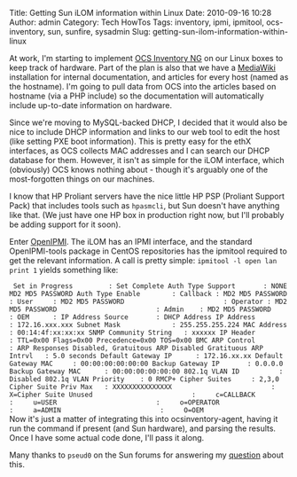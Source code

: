 Title: Getting Sun iLOM information within Linux
Date: 2010-09-16 10:28
Author: admin
Category: Tech HowTos
Tags: inventory, ipmi, ipmitool, ocs-inventory, sun, sunfire, sysadmin
Slug: getting-sun-ilom-information-within-linux

At work, I'm starting to implement [OCS Inventory NG][] on our Linux
boxes to keep track of hardware. Part of the plan is also that we have a
[MediaWiki][] installation for internal documentation, and articles for
every host (named as the hostname). I'm going to pull data from OCS into
the articles based on hostname (via a PHP include) so the documentation
will automatically include up-to-date information on hardware.

Since we're moving to MySQL-backed DHCP, I decided that it would also be
nice to include DHCP information and links to our web tool to edit the
host (like setting PXE boot information). This is pretty easy for the
ethX interfaces, as OCS collects MAC addresses and I can search our DHCP
database for them. However, it isn't as simple for the iLOM interface,
which (obviously) OCS knows nothing about - though it's arguably one of
the most-forgotten things on our machines.

I know that HP Proliant servers have the nice little HP PSP (Proliant
Support Pack) that includes tools such as `hpasmcli`, but Sun doesn't
have anything like that. (We just have one HP box in production right
now, but I'll probably be adding support for it soon).

Enter [OpenIPMI][]. The iLOM has an IPMI interface, and the standard
OpenIPMI-tools package in CentOS repositories has the ipmitool required
to get the relevant information. A call is pretty simple:
`ipmitool -l open lan print 1` yields something like:  

` Set in Progress         : Set Complete Auth Type Support       : NONE MD2 MD5 PASSWORD Auth Type Enable        : Callback : MD2 MD5 PASSWORD                         : User     : MD2 MD5 PASSWORD                         : Operator : MD2 MD5 PASSWORD                         : Admin    : MD2 MD5 PASSWORD                         : OEM      : IP Address Source       : DHCP Address IP Address              : 172.16.xxx.xxx Subnet Mask             : 255.255.255.224 MAC Address             : 00:14:4f:xx:xx:xx SNMP Community String   : xxxxxx IP Header               : TTL=0x00 Flags=0x00 Precedence=0x00 TOS=0x00 BMC ARP Control         : ARP Responses Disabled, Gratuitous ARP Disabled Gratituous ARP Intrvl   : 5.0 seconds Default Gateway IP      : 172.16.xx.xx Default Gateway MAC     : 00:00:00:00:00:00 Backup Gateway IP       : 0.0.0.0 Backup Gateway MAC      : 00:00:00:00:00:00 802.1q VLAN ID          : Disabled 802.1q VLAN Priority    : 0 RMCP+ Cipher Suites     : 2,3,0 Cipher Suite Priv Max   : XXXXXXXXXXXXXXX                         :     X=Cipher Suite Unused                         :     c=CALLBACK                         :     u=USER                         :     o=OPERATOR                         :     a=ADMIN                         :     O=OEM`  
Now it's just a matter of integrating this into ocsinventory-agent,
having it run the command if present (and Sun hardware), and parsing the
results. Once I have some actual code done, I'll pass it along.

Many thanks to `pseud0` on the Sun forums for answering my [question][]
about this.

  [OCS Inventory NG]: http://www.ocsinventory-ng.org/
  [MediaWiki]: http://www.mediawiki.org
  [OpenIPMI]: http://openipmi.sourceforge.net/
  [question]: http://forums.sun.com/thread.jspa?messageID=11049794#11049794
